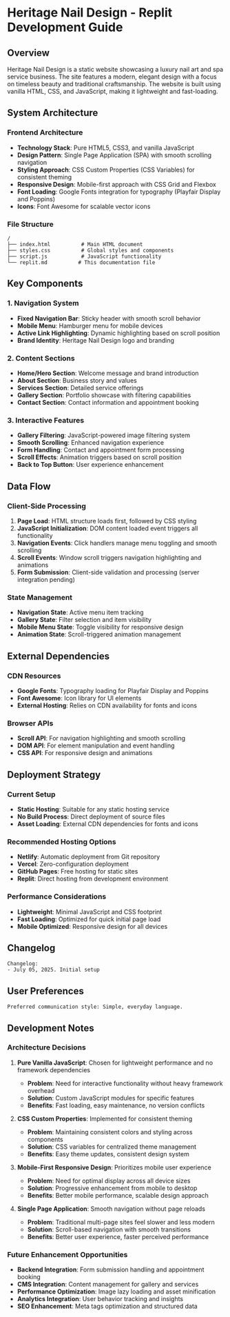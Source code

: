 # Heritage Nail Design - Replit Development Guide

## Overview

Heritage Nail Design is a static website showcasing a luxury nail art and spa service business. The site features a modern, elegant design with a focus on timeless beauty and traditional craftsmanship. The website is built using vanilla HTML, CSS, and JavaScript, making it lightweight and fast-loading.

## System Architecture

### Frontend Architecture
- **Technology Stack**: Pure HTML5, CSS3, and vanilla JavaScript
- **Design Pattern**: Single Page Application (SPA) with smooth scrolling navigation
- **Styling Approach**: CSS Custom Properties (CSS Variables) for consistent theming
- **Responsive Design**: Mobile-first approach with CSS Grid and Flexbox
- **Font Loading**: Google Fonts integration for typography (Playfair Display and Poppins)
- **Icons**: Font Awesome for scalable vector icons

### File Structure
```
/
├── index.html          # Main HTML document
├── styles.css          # Global styles and components
├── script.js           # JavaScript functionality
└── replit.md          # This documentation file
```

## Key Components

### 1. Navigation System
- **Fixed Navigation Bar**: Sticky header with smooth scroll behavior
- **Mobile Menu**: Hamburger menu for mobile devices
- **Active Link Highlighting**: Dynamic highlighting based on scroll position
- **Brand Identity**: Heritage Nail Design logo and branding

### 2. Content Sections
- **Home/Hero Section**: Welcome message and brand introduction
- **About Section**: Business story and values
- **Services Section**: Detailed service offerings
- **Gallery Section**: Portfolio showcase with filtering capabilities
- **Contact Section**: Contact information and appointment booking

### 3. Interactive Features
- **Gallery Filtering**: JavaScript-powered image filtering system
- **Smooth Scrolling**: Enhanced navigation experience
- **Form Handling**: Contact and appointment form processing
- **Scroll Effects**: Animation triggers based on scroll position
- **Back to Top Button**: User experience enhancement

## Data Flow

### Client-Side Processing
1. **Page Load**: HTML structure loads first, followed by CSS styling
2. **JavaScript Initialization**: DOM content loaded event triggers all functionality
3. **Navigation Events**: Click handlers manage menu toggling and smooth scrolling
4. **Scroll Events**: Window scroll triggers navigation highlighting and animations
5. **Form Submission**: Client-side validation and processing (server integration pending)

### State Management
- **Navigation State**: Active menu item tracking
- **Gallery State**: Filter selection and item visibility
- **Mobile Menu State**: Toggle visibility for responsive design
- **Animation State**: Scroll-triggered animation management

## External Dependencies

### CDN Resources
- **Google Fonts**: Typography loading for Playfair Display and Poppins
- **Font Awesome**: Icon library for UI elements
- **External Hosting**: Relies on CDN availability for fonts and icons

### Browser APIs
- **Scroll API**: For navigation highlighting and smooth scrolling
- **DOM API**: For element manipulation and event handling
- **CSS API**: For responsive design and animations

## Deployment Strategy

### Current Setup
- **Static Hosting**: Suitable for any static hosting service
- **No Build Process**: Direct deployment of source files
- **Asset Loading**: External CDN dependencies for fonts and icons

### Recommended Hosting Options
- **Netlify**: Automatic deployment from Git repository
- **Vercel**: Zero-configuration deployment
- **GitHub Pages**: Free hosting for static sites
- **Replit**: Direct hosting from development environment

### Performance Considerations
- **Lightweight**: Minimal JavaScript and CSS footprint
- **Fast Loading**: Optimized for quick initial page load
- **Mobile Optimized**: Responsive design for all devices

## Changelog

```
Changelog:
- July 05, 2025. Initial setup
```

## User Preferences

```
Preferred communication style: Simple, everyday language.
```

## Development Notes

### Architecture Decisions

1. **Pure Vanilla JavaScript**: Chosen for lightweight performance and no framework dependencies
   - **Problem**: Need for interactive functionality without heavy framework overhead
   - **Solution**: Custom JavaScript modules for specific features
   - **Benefits**: Fast loading, easy maintenance, no version conflicts

2. **CSS Custom Properties**: Implemented for consistent theming
   - **Problem**: Maintaining consistent colors and styling across components
   - **Solution**: CSS variables for centralized theme management
   - **Benefits**: Easy theme updates, consistent design system

3. **Mobile-First Responsive Design**: Prioritizes mobile user experience
   - **Problem**: Need for optimal display across all device sizes
   - **Solution**: Progressive enhancement from mobile to desktop
   - **Benefits**: Better mobile performance, scalable design approach

4. **Single Page Application**: Smooth navigation without page reloads
   - **Problem**: Traditional multi-page sites feel slower and less modern
   - **Solution**: Scroll-based navigation with smooth transitions
   - **Benefits**: Better user experience, faster perceived performance

### Future Enhancement Opportunities
- **Backend Integration**: Form submission handling and appointment booking
- **CMS Integration**: Content management for gallery and services
- **Performance Optimization**: Image lazy loading and asset minification
- **Analytics Integration**: User behavior tracking and insights
- **SEO Enhancement**: Meta tags optimization and structured data
